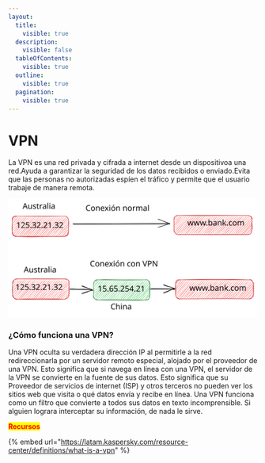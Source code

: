 ```yaml
---
layout:
  title:
    visible: true
  description:
    visible: false
  tableOfContents:
    visible: true
  outline:
    visible: true
  pagination:
    visible: true
---
```


# VPN

La VPN es una red privada y cifrada a internet desde un dispositivoa una red.Ayuda a garantizar la seguridad de los datos recibidos o enviado.Evita que las personas no autorizadas espíen el tráfico y permite que el usuario trabaje de manera remota.



<img src="../../.gitbook/assets/file.excalidraw (10).svg" alt="" class="gitbook-drawing">

### &#x20;¿Cómo funciona una VPN?

Una VPN oculta su verdadera dirección IP al permitirle a la red redireccionarla por un servidor remoto especial, alojado por el proveedor de una VPN. Esto significa que si navega en línea con una VPN, el servidor de la VPN se convierte en la fuente de sus datos. Esto significa que su Proveedor de servicios de internet (ISP) y otros terceros no pueden ver los sitios web que visita o qué datos envía y recibe en línea. Una VPN funciona como un filtro que convierte a todos sus datos en texto incomprensible. Si alguien lograra interceptar su información, de nada le sirve.

<mark style="color:red;">**Recursos**</mark>

{% embed url="https://latam.kaspersky.com/resource-center/definitions/what-is-a-vpn" %}
